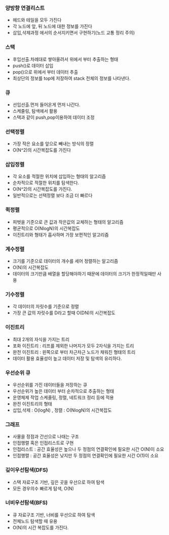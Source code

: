 ### 양방향 연결리스트
- 헤드와 테일을 모두 가진다
- 각 노드에 앞, 뒤 노드에 대한 정보를 가진다
- 삽입,삭제과정 에서의 순서지키면서 구현하기(노드 교통 정리 주의)

### 스택
- 후입선출.차례대로 쌓아올려서 위에서 부터 추출하는 형태
- push()로 데이터 삽입
- pop()으로 위에서 부터 데이터 추출
- 최상단의 정보를 top에 저장하여 stack 전체의 정보를 나타낸다.

### 큐
- 선입선출.먼저 들어온게 먼저 나간다.
- 스케줄링, 탐색에서 활용
- 스택과 같이 push,pop이용하여 데이터 조정

### 선택정렬
- 가장 작은 요소를 앞으로 빼내는 방식의 정렬
- O(N^2)의 시간복잡도를 가진다

### 삽입정렬
- 각 요소를 적절한 위치에 삽입하는 형태의 알고리즘
- 순차적으로 적절한 위치를 탐색한다.
- O(N^2)의 시간복잡도를 가진다.
- 일반적으로는 선택정렬 보다 조금 더 빠르다

### 퀵정렬
- 피벗을 기준으로 큰 값과 작은값의 교체하는 형태의 알고리즘
- 평균적으로 O(NlogN)의 시간복잡도
- 이진트리와 형태가 흡사하며 가장 보편적인 알고리즘

### 계수정렬
- 크기를 기준으로 데이터의 개수를 세어 정렬하는 알고리즘
- O(N)의 시간복잡도
- 데이터의 크기만큼 배열을 할당해야하기 때문에 데이터의 크기가 한정적일때만 사용

### 기수정렬
- 각 데이터의 자릿수를 기준으로 정렬
- 가장 큰 값의 자릿수를 D라고 할때 O(DN)의 시간복잡도

### 이진트리
- 최대 2개의 자식을 가지는 트리
- 포화 이진트리 : 리프를 제외한 나머지가 모두 2자식을 가지는 트리
- 완전 이진트리 : 왼쪽으로 부터 차근차근 노드가 채워진 형태의 트리
- 데이터 활용 효율성이 높고 데이터 저장 및 탐색의 유리하다.

### 우선순위 큐
- 우선순위를 가진 데이터들을 저장하는 큐
- 우선순위가 높은 데이터 부터 순차적으로 추출하는 형태
- 운영체제 작업 스케줄링, 정렬, 네트워크 정리 등에 적용
- 완전 이진트리의 형태
- 삽입,삭제 : O(logN) , 정렬 : O(NlogN)의 시간복잡도

### 그래프
- 사물을 정점과 간선으로 나태는 구조
- 인접행렬 혹은 인접리스트로 구현
- 인접리스트 : 공간 효율성은 높으나 두 정점의 연결확인에 필요한 시간 O(N)이 소요
- 인접행렬 : 공간 효율성은 낮지만 두 정점의 연결확인에 필요한 시간 O(1)이 소요

### 깊이우선탐색(DFS)
- 스택 자료구조 기반, 깊은 곳을 우선으로 하여 탐색
- 모든 경우의수 빠르게 탐색, O(N)

### 너비우선탐색(BFS)
- 큐 자료구조 기반, 너비를 우선으로 하여 탐색
- 전체노드 탐색할 때 유용
- O(N)의 시간 복잡도를 가진다.

